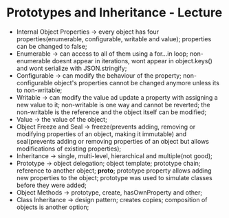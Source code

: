 # Prototypes and Inheritance - Lecture

- Internal Object Properties -> every object has four properties(enumerable, configurable, writable and value); properties can be changed to false;
- Enumerable -> can access to all of them using a for...in loop; non-enumerable doesnt appear in iterations, wont appear in object.keys() and wont serialize with JSON.stringify;
- Configurable -> can modify the behaviour of the property; non-configurable object's properties cannot be changed anymore unless its to non-writable;
- Writable -> can modify the value ad update a property with assigning a new value to it; non-writable is one way and cannot be reverted; the non-writable is the reference and the object itself can be modified;
- Value -> the value of the object;
- Object Freeze and Seal -> freeze(prevents adding, removing or modifying properties of an object, making it immutable) and seal(prevents adding or removing properties of an object but allows modifications of existing properties);
- Inheritance -> single, multi-level, hierarchical and multiple(not good);
- Prototype -> object delegation; object template; prototype chain; reference to another object; __proto__; prototype property allows adding new properties to the object; prototype was used to simulate classes before they were added;
- Object Methods -> prototype, create, hasOwnProperty and other;
- Class Inheritance -> design pattern; creates copies; composition of objects is another option;
